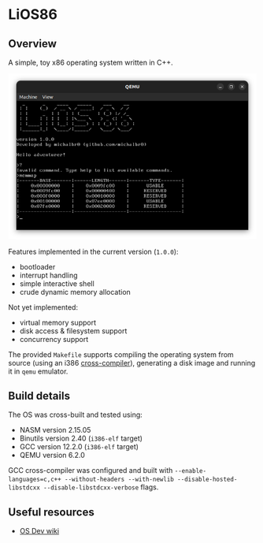 # LiOS86

## Overview

A simple, toy x86 operating system written in C++.

![LiOS86 screenshot](docs/screenshot.png)

Features implemented in the current version (`1.0.0`):
- bootloader
- interrupt handling
- simple interactive shell
- crude dynamic memory allocation

Not yet implemented:
- virtual memory support
- disk access & filesystem support
- concurrency support

The provided `Makefile` supports compiling the operating system from source (using an i386 [cross-compiler](https://wiki.osdev.org/GCC_Cross-Compiler)), generating a disk image and running it in `qemu` emulator.

## Build details
The OS was cross-built and tested using:
- NASM version 2.15.05
- Binutils version 2.40 (`i386-elf` target)
- GCC version 12.2.0 (`i386-elf` target)
- QEMU version 6.2.0

GCC cross-compiler was configured and built with `--enable-languages=c,c++ --without-headers --with-newlib --disable-hosted-libstdcxx --disable-libstdcxx-verbose` flags.

## Useful resources

- [OS Dev wiki](https://wiki.osdev.org/Main_Page)
